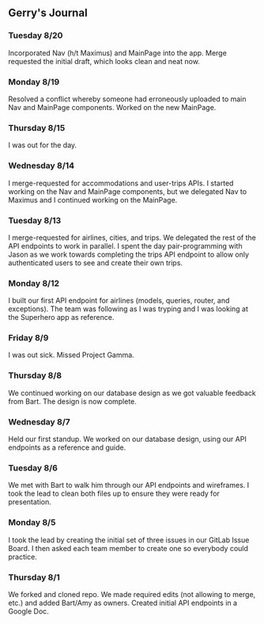 ## Gerry's Journal

### Tuesday 8/20

Incorporated Nav (h/t Maximus) and MainPage into the app. Merge requested the initial draft, which looks clean and neat now.

### Monday 8/19

Resolved a conflict whereby someone had erroneously uploaded to main Nav and MainPage components. Worked on the new MainPage.

### Thursday 8/15

I was out for the day.

### Wednesday 8/14

I merge-requested for accommodations and user-trips APIs. I started working on the Nav and MainPage components, but we delegated Nav to Maximus and I continued working on the MainPage.

### Tuesday 8/13

I merge-requested for airlines, cities, and trips. We delegated the rest of the API endpoints to work in parallel. I spent the day pair-programming with Jason as we work towards completing the trips API endpoint to allow only authenticated users to see and create their own trips.

### Monday 8/12

I built our first API endpoint for airlines (models, queries, router, and exceptions). The team was following as I was tryping and I was looking at the Superhero app as reference.

### Friday 8/9

I was out sick. Missed Project Gamma.

### Thursday 8/8

We continued working on our database design as we got valuable feedback from Bart. The design is now complete.

### Wednesday 8/7

Held our first standup. We worked on our database design, using our API endpoints as a reference and guide.

### Tuesday 8/6

We met with Bart to walk him through our API endpoints and wireframes. I took the lead to clean both files up to ensure they were ready for presentation.

### Monday 8/5

I took the lead by creating the initial set of three issues in our GitLab Issue Board. I then asked each team member to create one so everybody could practice.

### Thursday 8/1

We forked and cloned repo. We made required edits (not allowing to merge, etc.) and added Bart/Amy as owners. Created initial API endpoints in a Google Doc.
